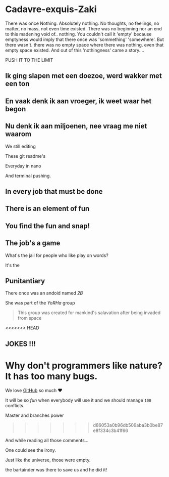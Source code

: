 # Cadavre-exquis-Zaki

There was once Nothing. Absolutely nothing. No thoughts, no feelings, no matter, no mass, not even time existed. There was no beginning nor an end to this madening void of.. nothing. You couldn't call it 'empty' because emptyness would imply that there once was 'sommething' 'somewhere'. But there wasn't. there was no empty space where there was nothing. even that empty space existed. And out of this 'nothingness' came a story....

PUSH IT TO THE LIMIT

## Ik ging slapen met een doezoe, werd wakker met een ton
## En vaak denk ik aan vroeger, ik weet waar het begon
## Nu denk ik aan miljoenen, nee vraag me niet waarom

We still editing

These git readme's

Everyday in nano

And terminal pushing.

## In every job that must be done
## There is an element of fun
## You find the fun and snap!
## **The job's a game**

What's the jail for people who like play on words?

It's the

## Punitantiary

There once was an andoid named _2B_

She was part of the *YoRHa* group
> This group was created for mankind's salavation after being invaded from space


<<<<<<< HEAD
## JOKES !!!
Why don't programmers like nature? It has too many bugs.
=======
We love [GitHub](https://github.com) so much :heart:

It will be so *fun* when everybody will use it and we should manage `100` conflicts.

Master and branches power
>>>>>>> d86053a0b96db509aba3b0be87e8f334c3b41f66 
 
 And while reading all those comments... 
 
 One could see the irony. 
 
 Just like the universe, those were empty.

the bartainder was there to save us and he did it!
